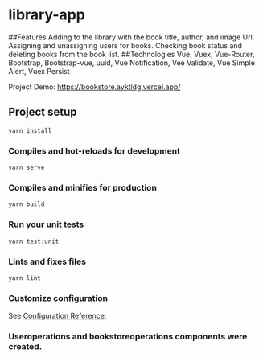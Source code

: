 # library-app
##Features
Adding to the library with the book title, author, and image Url. Assigning and unassigning users for books.
Checking book status and deleting books from the book list.
##Technologies
Vue, Vuex, Vue-Router, Bootstrap, Bootstrap-vue, uuid, Vue Notification, Vee Validate, Vue Simple Alert, Vuex Persist

Project Demo:
https://bookstore.ayktldg.vercel.app/

## Project setup
```
yarn install
```

### Compiles and hot-reloads for development
```
yarn serve
```

### Compiles and minifies for production
```
yarn build
```

### Run your unit tests
```
yarn test:unit
```

### Lints and fixes files
```
yarn lint
```

### Customize configuration
See [Configuration Reference](https://cli.vuejs.org/config/).

### Useroperations and bookstoreoperations components were created.
```

```
